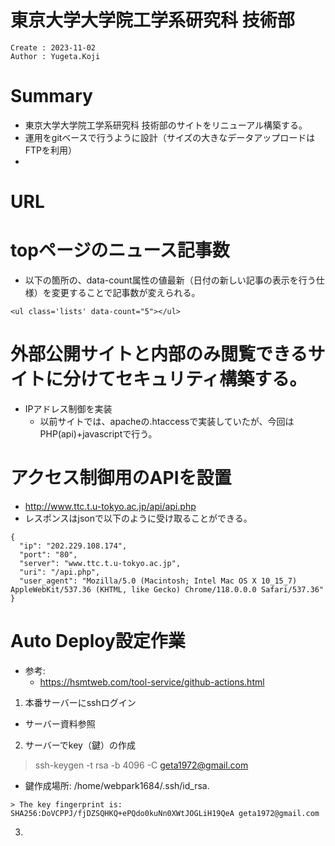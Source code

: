 東京大学大学院工学系研究科 技術部
===
```
Create : 2023-11-02
Author : Yugeta.Koji
```

# Summary
- 東京大学大学院工学系研究科 技術部のサイトをリニューアル構築する。
- 運用をgitベースで行うように設計（サイズの大きなデータアップロードはFTPを利用）
- 


# URL


# topページのニュース記事数
- 以下の箇所の、data-count属性の値最新（日付の新しい記事の表示を行う仕様）を変更することで記事数が変えられる。
```
<ul class='lists' data-count="5"></ul>
```


# 外部公開サイトと内部のみ閲覧できるサイトに分けてセキュリティ構築する。
- IPアドレス制御を実装
  - 以前サイトでは、apacheの.htaccessで実装していたが、今回はPHP(api)+javascriptで行う。


# アクセス制御用のAPIを設置
- http://www.ttc.t.u-tokyo.ac.jp/api/api.php
- レスポンスはjsonで以下のように受け取ることができる。
```
{
  "ip": "202.229.108.174", 
  "port": "80", 
  "server": "www.ttc.t.u-tokyo.ac.jp", 
  "uri": "/api.php", 
  "user_agent": "Mozilla/5.0 (Macintosh; Intel Mac OS X 10_15_7) AppleWebKit/537.36 (KHTML, like Gecko) Chrome/118.0.0.0 Safari/537.36" 
}
```


# Auto Deploy設定作業
- 参考: 
  - https://hsmtweb.com/tool-service/github-actions.html
1. 本番サーバーにsshログイン
  - サーバー資料参照

2. サーバーでkey（鍵）の作成
> ssh-keygen -t rsa -b 4096 -C geta1972@gmail.com
- 鍵作成場所: /home/webpark1684/.ssh/id_rsa.
```
> The key fingerprint is:
SHA256:DoVCPPJ/fjDZSQHKQ+ePQdo0kuNn0XWtJOGLiH19QeA geta1972@gmail.com
```

3. 

